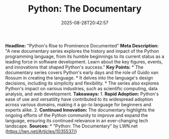 ﻿---
title: "Python: The Documentary"
date: "2025-08-28T20:42:57"
category: "Markets"
summary: ""
slug: "python the documentary"
source_urls:
  - "https://lwn.net/Articles/1035537/"
seo:
  title: "Python: The Documentary | Hash n Hedge"
  description: ""
  keywords: ["news", "markets", "brief"]
---
**Headline:** "Python's Rise to Prominence Documented"  **Meta Description:** "A new documentary series explores the history and impact of the Python programming language, from its humble beginnings to its current status as a leading force in software development. Learn about the key figures, events, and innovations that shaped Python's success."  **Key Points:**  * The documentary series covers Python's early days and the role of Guido van Rossum in creating the language. * It delves into the language's design decisions, including its simplicity and flexibility. * The series also explores Python's impact on various industries, such as scientific computing, data analysis, and web development.  **Takeaways:**  1. **Rapid Adoption:** Python's ease of use and versatility have contributed to its widespread adoption across various domains, making it a go-to language for beginners and experts alike. 2. **Continued Innovation:** The documentary highlights the ongoing efforts of the Python community to improve and expand the language, ensuring its continued relevance in an ever-changing tech landscape.  **Sources:**  * "Python: The Documentary" by LWN.net (https://lwn.net/Articles/1035537/) 
